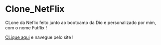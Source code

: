# Clone_NetFlix
 CLone da Neflix feito junto ao bootcamp da Dio e personalizado por mim, com o nome Futflix !
 
 <a target="blank" href="https://futflixclone.netlify.app/">CLique aqui</a> e navegue pelo site !
